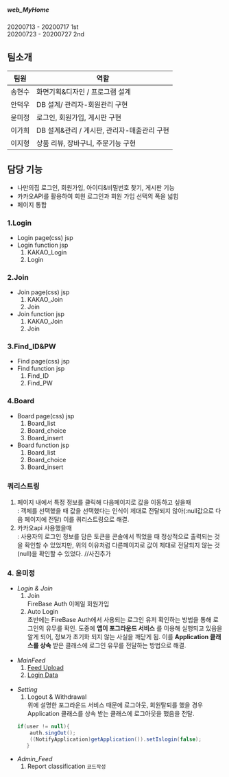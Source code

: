 ##### web_MyHome
20200713 - 20200717 1st <br>
20200723 - 20200727 2nd

## 팀소개
 팀원 | 역할 
 ---|---
 송현수 | 화면기획&디자인 / 프로그램 설계
 안덕우 | DB 설계/ 관리자-회원관리 구현
 윤미정 | 로그인, 회원가입, 게시판 구현
 이가희 | DB 설계&관리 / 게시판, 관리자-매출관리 구현
 이지형 | 상품 리뷰, 장바구니, 주문기능 구현
 
## 담당 기능
- 나만의집 로그인, 회원가입, 아이디&비밀번호 찾기, 게시판 기능
- 카카오API를 활용하여 회원 로그인과 회원 가입 선택의 폭을 넓힘
- 페이지 통합

### 1.Login
 - Login page(css) jsp
 - Login function jsp
    1. KAKAO_Login
    2. Login

### 2.Join
- Join page(css) jsp
    1. KAKAO_Join
    2. Join
- Join function jsp
    1. KAKAO_Join
    2. Join 

### 3.Find_ID&PW
- Find page(css) jsp
- Find function jsp
    1. Find_ID
    2. Find_PW

### 4.Board
- Board page(css) jsp
    1. Board_list
    2. Board_choice
    3. Board_insert
- Board function jsp
    1. Board_list
    2. Board_choice
    3. Board_insert

### 쿼리스트링
1. 페이지 내에서 특정 정보를 클릭해 다음페이지로 값을 이동하고 싶을때<br>
  : 객체를 선택했을 때 값을 선택했다는 인식이 제대로 전달되지 않아(:null값으로 다음 페이지에 전달) 이를 쿼리스트링으로 해결.
2. 카카오api 사용했을때<br>
  : 사용자의 로그인 정보를 담은 토큰을 콘솔에서 찍었을 때 정상적으로 출력되는 것을 확인할 수 있었지만,
  위의 이유처럼 다른페이지로 값이 제대로 전달되지 않는 것(null)을 확인할 수 있었다. 
  //사진추가
  
  

### 4. 윤미정
- _Login & Join_
    1. Join
      <br> FireBase Auth 이메일 회원가입
    2. Auto Login
      <br> 초반에는 FireBase Auth에서 사용되는 로그인 유저 확인하는 방법을 통해 로그인의 유무를 확인. 도중에 __앱이 포그라운드 서비스__ 를 이용해 실행되고 있음을 알게 되어, 정보가 초기화 되지 않는 사실을 깨닫게 됨. 이를 __Application 클래스를 상속__ 받은 클래스에 로그인 유무를 전달하는 방법으로 해결.
    <br>
- _MainFeed_
    1. [Feed Upload](https://drive.google.com/file/d/1xiXxKJ1ZG1Um4QfPFjx6TkCHjIYfjwuo/view?usp=sharing "해당 PDF 공유 링크로 이동합니다.")
    2. [Login Data](https://drive.google.com/file/d/1lqmz4_RCKoMw435od9r5g8vFP04LuVpB/view?usp=sharing "해당 PDF 공유 링크로 이동합니다.") 
    <br>
- _Setting_
    1. Logout & Withdrawal
     <br> 위에 설명한 포그라운드 서비스 때문에 로그아웃, 회원탈퇴를 했을 경우 Application 클래스를 상속 받는 클래스에 로그아웃을 했음을 전달.
     ```java
     if(user != null){
         auth.singOut(); 
         ((NotifyApplication)getApplication()).setIslogin(false);
        }
     ```
- _Admin_Feed_
    1. Report classification
    `코드작성`
    
